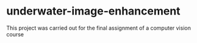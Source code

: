 # underwater-image-enhancement

This project was carried out for the final assignment of a computer vision course
